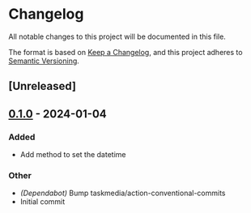# Changelog
All notable changes to this project will be documented in this file.

The format is based on [Keep a Changelog](https://keepachangelog.com/en/1.0.0/),
and this project adheres to [Semantic Versioning](https://semver.org/spec/v2.0.0.html).

## [Unreleased]

## [0.1.0](https://github.com/BroderickCarlin/MCP7940N/releases/tag/v0.1.0) - 2024-01-04

### Added
- Add method to set the datetime

### Other
- *(Dependabot)* Bump taskmedia/action-conventional-commits
- Initial commit
